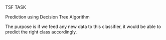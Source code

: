 TSF TASK

Prediction using Decision Tree Algorithm

The purpose is if we feed any new data to this classifier, it would be able to predict the right class accordingly.
